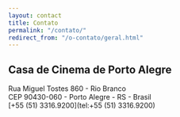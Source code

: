```yaml
---
layout: contact
title: Contato
permalink: "/contato/"
redirect_from: "/o-contato/geral.html"
---
```


## Casa de Cinema de Porto Alegre

Rua Miguel Tostes 860 - Rio Branco  
CEP 90430-060 - Porto Alegre - RS - Brasil  
[+55 (51) 3316.9200](tel:+55 (51) 3316.9200)
